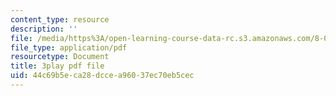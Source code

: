 ```yaml
---
content_type: resource
description: ''
file: /media/https%3A/open-learning-course-data-rc.s3.amazonaws.com/8-04-quantum-physics-i-spring-2016/44c69b5eca28dccea96037ec70eb5cec_3Cij8HYKXOk.pdf
file_type: application/pdf
resourcetype: Document
title: 3play pdf file
uid: 44c69b5e-ca28-dcce-a960-37ec70eb5cec
---
```

